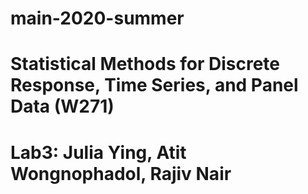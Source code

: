 # main-2020-summer

# Statistical Methods for Discrete Response, Time Series, and Panel Data (W271)

# Lab3: Julia Ying, Atit Wongnophadol, Rajiv Nair